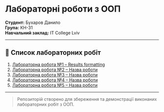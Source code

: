# Лабораторні роботи з ООП

**Студент:** Бухаров Данило  
**Група:** КН-31  
**Навчальний заклад:** IT College Lviv

---

## 🔹 Список лабораторних робіт

1. [Лабораторна робота №1 – Results formatting](./1_laba/)
2. [Лабораторна робота №2 – Назва роботи](./lab2)
3. [Лабораторна робота №3 – Назва роботи](./lab3)
4. [Лабораторна робота №4 – Назва роботи](./lab4)
5. [Лабораторна робота №5 – Назва роботи](./lab5)

---

> Репозиторій створено для збереження та демонстрації виконаних лабораторних робіт з ООП.
